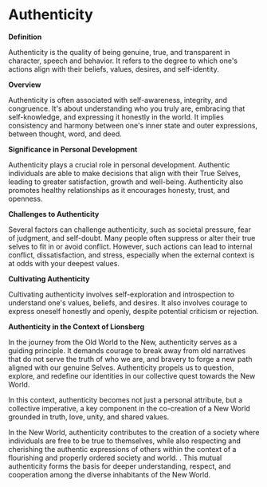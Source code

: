 # Authenticity

**Definition**

Authenticity is the quality of being genuine, true, and transparent in character, speech and behavior. It refers to the degree to which one's actions align with their beliefs, values, desires, and self-identity.

**Overview**

Authenticity is often associated with self-awareness, integrity, and congruence. It's about understanding who you truly are, embracing that self-knowledge, and expressing it honestly in the world. It implies consistency and harmony between one's inner state and outer expressions, between thought, word, and deed.

**Significance in Personal Development**

Authenticity plays a crucial role in personal development. Authentic individuals are able to make decisions that align with their True Selves, leading to greater satisfaction, growth and well-being. Authenticity also promotes healthy relationships as it encourages honesty, trust, and openness.

**Challenges to Authenticity**

Several factors can challenge authenticity, such as societal pressure, fear of judgment, and self-doubt. Many people often suppress or alter their true selves to fit in or avoid conflict. However, such actions can lead to internal conflict, dissatisfaction, and stress, especially when the external context is at odds with your deepest values.

**Cultivating Authenticity**

Cultivating authenticity involves self-exploration and introspection to understand one's values, beliefs, and desires. It also involves courage to express oneself honestly and openly, despite potential criticism or rejection.

**Authenticity in the Context of Lionsberg**

In the journey from the Old World to the New, authenticity serves as a guiding principle. It demands courage to break away from old narratives that do not serve the truth of who we are, and bravery to forge a new path aligned with our genuine Selves. Authenticity propels us to question, explore, and redefine our identities in our collective quest towards the New World.

In this context, authenticity becomes not just a personal attribute, but a collective imperative, a key component in the co-creation of a New World grounded in truth, love, unity, and shared values.

In the New World, authenticity contributes to the creation of a society where individuals are free to be true to themselves, while also respecting and cherishing the authentic expressions of others within the context of a flourishing and properly ordered society and world. . This mutual authenticity forms the basis for deeper understanding, respect, and cooperation among the diverse inhabitants of the New World.